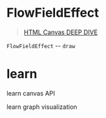 # FlowFieldEffect

> [HTML Canvas DEEP DIVE](https://www.youtube.com/watch?v=uCH1ta5OUHw)

`FlowFieldEffect` -- `draw`

# learn

learn canvas API

learn graph visualization
